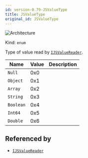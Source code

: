 ```yaml
---
id: version-0.79-JSValueType
title: JSValueType
original_id: JSValueType
---
```


![Architecture](https://img.shields.io/badge/architecture-new_&_old-green)

Kind: `enum`

Type of value read by [`IJSValueReader`](IJSValueReader).

| Name |  Value | Description |
|--|--|--|
|`Null` | 0x0  |  |
|`Object` | 0x1  |  |
|`Array` | 0x2  |  |
|`String` | 0x3  |  |
|`Boolean` | 0x4  |  |
|`Int64` | 0x5  |  |
|`Double` | 0x6  |  |

## Referenced by
- [`IJSValueReader`](IJSValueReader)
